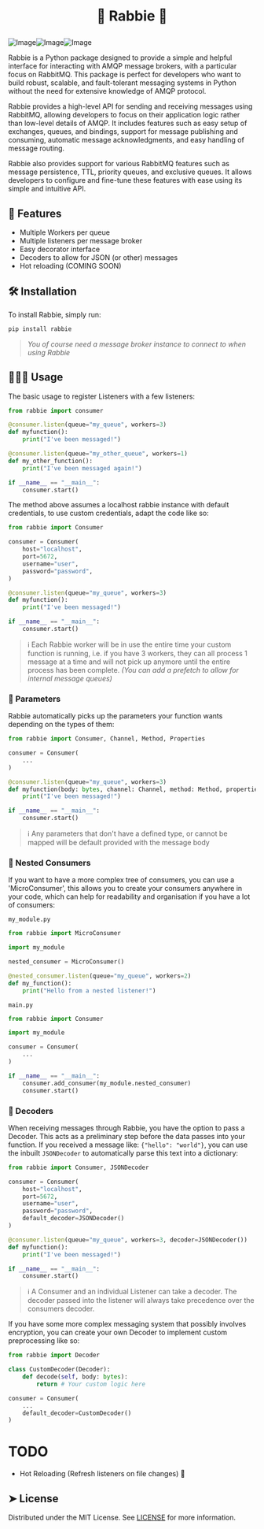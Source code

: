 
# <p align="center">🥕 Rabbie 🥕</p>


![Image](https://img.shields.io/github/last-commit/scuffi/rabbie)![Image](https://img.shields.io/github/license/scuffi/rabbie)![Image](https://img.shields.io/pypi/pyversions/rabbie)


Rabbie is a Python package designed to provide a simple and helpful interface for interacting with AMQP message brokers, with a particular focus on RabbitMQ. This package is perfect for developers who want to build robust, scalable, and fault-tolerant messaging systems in Python without the need for extensive knowledge of AMQP protocol.

Rabbie provides a high-level API for sending and receiving messages using RabbitMQ, allowing developers to focus on their application logic rather than low-level details of AMQP. It includes features such as easy setup of exchanges, queues, and bindings, support for message publishing and consuming, automatic message acknowledgments, and easy handling of message routing.

Rabbie also provides support for various RabbitMQ features such as message persistence, TTL, priority queues, and exclusive queues. It allows developers to configure and fine-tune these features with ease using its simple and intuitive API.


## 🧐 Features    
- Multiple Workers per queue
- Multiple listeners per message broker
- Easy decorator interface
- Decoders to allow for JSON (or other) messages
- Hot reloading (COMING SOON)


## 🛠️ Installation
To install Rabbie, simply run:
```bash
pip install rabbie
```

> *You of course need a message broker instance to connect to when using Rabbie*

## 🧑🏻‍💻 Usage
The basic usage to register Listeners with a few listeners:
```python
from rabbie import consumer

@consumer.listen(queue="my_queue", workers=3)
def myfunction():
    print("I've been messaged!")

@consumer.listen(queue="my_other_queue", workers=1)
def my_other_function():
    print("I've been messaged again!")

if __name__ == "__main__":
    consumer.start()
```

The method above assumes a localhost rabbie instance with default credentials, to use custom credentials, adapt the code like so:
```python
from rabbie import Consumer

consumer = Consumer(
    host="localhost",
    port=5672,
    username="user",
    password="password",
)

@consumer.listen(queue="my_queue", workers=3)
def myfunction():
    print("I've been messaged!")

if __name__ == "__main__":
    consumer.start()
```

> ℹ️ Each Rabbie worker will be in use the entire time your custom function is running, i.e. if you have 3 workers, they can all process 1 message at a time and will not pick up anymore until the entire process has been complete. *(You can add a prefetch to allow for internal message queues)*

### 🎱 Parameters
Rabbie automatically picks up the parameters your function wants depending on the types of them:
```python
from rabbie import Consumer, Channel, Method, Properties

consumer = Consumer(
    ...
)

@consumer.listen(queue="my_queue", workers=3)
def myfunction(body: bytes, channel: Channel, method: Method, properties: Properties):
    print("I've been messaged!")

if __name__ == "__main__":
    consumer.start()
```

> ℹ️ Any parameters that don't have a defined type, or cannot be mapped will be default provided with the message body

### 🪹 Nested Consumers
If you want to have a more complex tree of consumers, you can use a 'MicroConsumer', this allows you to create your consumers anywhere in your code, which can help for readability and organisation if you have a lot of consumers:

`my_module.py`
```python
from rabbie import MicroConsumer

import my_module

nested_consumer = MicroConsumer()

@nested_consumer.listen(queue="my_queue", workers=2)
def my_function():
    print("Hello from a nested listener!")
```
`main.py`
```python
from rabbie import Consumer

import my_module

consumer = Consumer(
    ...
)

if __name__ == "__main__":
    consumer.add_consumer(my_module.nested_consumer)
    consumer.start()
```
### 💾 Decoders
When receiving messages through Rabbie, you have the option to pass a Decoder. This acts as a preliminary step before the data passes into your function. If you received a message like: `{"hello": "world"}`, you can use the inbuilt `JSONDecoder` to automatically parse this text into a dictionary:
```python
from rabbie import Consumer, JSONDecoder

consumer = Consumer(
    host="localhost",
    port=5672,
    username="user",
    password="password",
    default_decoder=JSONDecoder()
)

@consumer.listen(queue="my_queue", workers=3, decoder=JSONDecoder())
def myfunction():
    print("I've been messaged!")

if __name__ == "__main__":
    consumer.start()
```

> ℹ️ A Consumer and an individual Listener can take a decoder. The decoder passed into the listener will always take precedence over the consumers decoder.


If you have some more complex messaging system that possibly involves encryption, you can create your own Decoder to implement custom preprocessing like so:
```python
from rabbie import Decoder

class CustomDecoder(Decoder):
    def decode(self, body: bytes):
        return # Your custom logic here

consumer = Consumer(
    ...
    default_decoder=CustomDecoder()
)
```
    
# TODO
- Hot Reloading (Refresh listeners on file changes) 🔄


## ➤ License
Distributed under the MIT License. See [LICENSE](LICENSE) for more information.
        
        